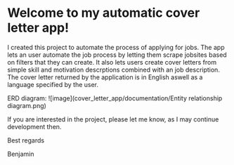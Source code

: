 # Welcome to my automatic cover letter app!

I created this project to automate the process of applying for jobs.
The app lets an user automate the job process by letting them scrape jobsites based on filters that they can create.
It also lets users create cover letters from simple skill and motivation descrptions combined with an job description.
The cover letter returned by the application is in English aswell as a language specified by the user.

ERD diagram: ![image](cover_letter_app/documentation/Entity relationship diagram.png) 

If you are interested in the project, please let me know, as I may continue development then.

Best regards 

Benjamin
